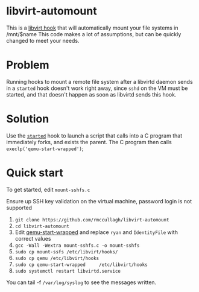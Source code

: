 # libvirt-automount
This is a [libvirt hook](https://www.libvirt.org/hooks.html) that will automatically mount your file systems in /mnt/$name This code makes a lot of assumptions, but can be quickly
changed to meet your needs.

# Problem
Running hooks to mount a remote file system after a libvirtd daemon sends in a `started` hook doesn't work right away, since `sshd` on the VM must 
be started, and that doesn't happen as soon as libvirtd sends this hook.

# Solution
Use the [`started`](https://www.libvirt.org/hooks.html#qemu) hook to launch a script that calls into a C program that immediately forks, and exists the parent. The C program
then calls `execlp('qemu-start-wrapped')`;

  
# Quick start
To get started, edit `mount-sshfs.c`

Ensure up SSH key validation on the virtual machine, password login is not supported
    
  1. `git clone https://github.com/rmccullagh/libvirt-automount`
  2. `cd libvirt-automount`
  3.  Edit [qemu-start-wrapped](https://github.com/rmccullagh/libvirt-automount/blob/master/qemu-start-wrapped#L34) and replace `ryan` and `IdentityFile` with correct values
  4. `gcc -Wall -Wextra mount-sshfs.c -o mount-sshfs`
  5. `sudo cp mount-ssfs /etc/libvirt/hooks/` 
  6. `sudo cp qemu /etc/libvirt/hooks`
  7. `sudo cp qemu-start-wrapped	 /etc/libvirt/hooks`
  8. `sudo systemctl restart libvirtd.service`
  
  
 You can tail -f `/var/log/syslog` to see the messages written. 

